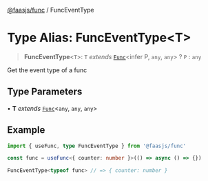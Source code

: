 [@faasjs/func](../README.md) / FuncEventType

# Type Alias: FuncEventType\<T\>

> **FuncEventType**\<`T`\>: `T` *extends* [`Func`](../classes/Func.md)\<infer P, `any`, `any`\> ? `P` : `any`

Get the event type of a func

## Type Parameters

• **T** *extends* [`Func`](../classes/Func.md)\<`any`, `any`, `any`\>

## Example

```ts
import { useFunc, type FuncEventType } from '@faasjs/func'

const func = useFunc<{ counter: number }>(() => async () => {})

FuncEventType<typeof func> // => { counter: number }
```
